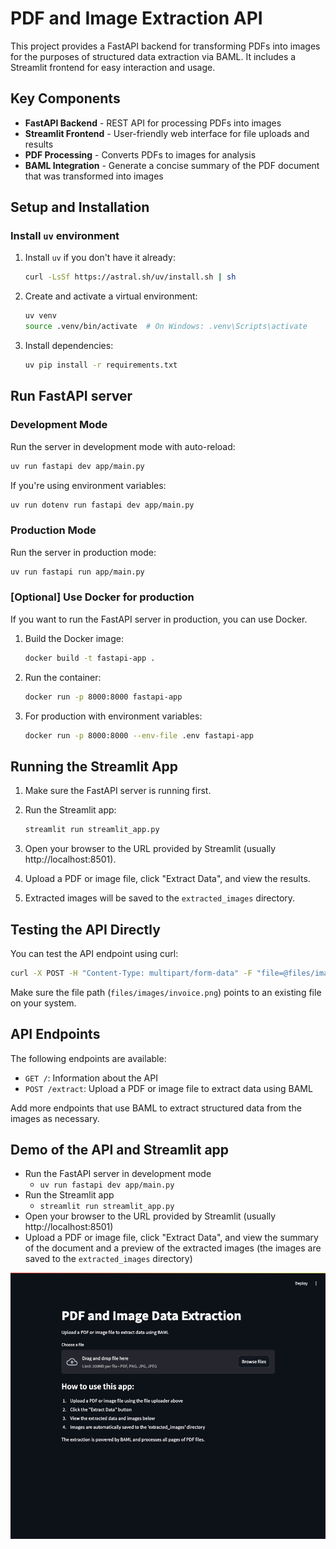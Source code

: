# PDF and Image Extraction API

This project provides a FastAPI backend for transforming PDFs into images for the purposes of structured
data extraction via BAML. It includes a Streamlit frontend for easy interaction and usage.

## Key Components

- **FastAPI Backend** - REST API for processing PDFs into images
- **Streamlit Frontend** - User-friendly web interface for file uploads and results
- **PDF Processing** - Converts PDFs to images for analysis
- **BAML Integration** - Generate a concise summary of the PDF document that was transformed into images

## Setup and Installation

### Install `uv` environment

1. Install `uv` if you don't have it already:
   ```bash
   curl -LsSf https://astral.sh/uv/install.sh | sh
   ```

2. Create and activate a virtual environment:
   ```bash
   uv venv
   source .venv/bin/activate  # On Windows: .venv\Scripts\activate
   ```

3. Install dependencies:
   ```bash
   uv pip install -r requirements.txt
   ```

## Run FastAPI server

### Development Mode

Run the server in development mode with auto-reload:
```bash
uv run fastapi dev app/main.py
```

If you're using environment variables:
```bash
uv run dotenv run fastapi dev app/main.py
```

### Production Mode

Run the server in production mode:
```bash
uv run fastapi run app/main.py
```

### [Optional] Use Docker for production

If you want to run the FastAPI server in production, you can use Docker.

1. Build the Docker image:
   ```bash
   docker build -t fastapi-app .
   ```

2. Run the container:
   ```bash
   docker run -p 8000:8000 fastapi-app
   ```

3. For production with environment variables:
   ```bash
   docker run -p 8000:8000 --env-file .env fastapi-app
   ```

## Running the Streamlit App

1. Make sure the FastAPI server is running first.

2. Run the Streamlit app:
   ```bash
   streamlit run streamlit_app.py
   ```

3. Open your browser to the URL provided by Streamlit (usually http://localhost:8501).

4. Upload a PDF or image file, click "Extract Data", and view the results.

5. Extracted images will be saved to the `extracted_images` directory.

## Testing the API Directly

You can test the API endpoint using curl:

```bash
curl -X POST -H "Content-Type: multipart/form-data" -F "file=@files/images/invoice.png" http://localhost:8000/extract
```

Make sure the file path (`files/images/invoice.png`) points to an existing file on your system.

## API Endpoints

The following endpoints are available:

- `GET /`: Information about the API
- `POST /extract`: Upload a PDF or image file to extract data using BAML

Add more endpoints that use BAML to extract structured data from the images as necessary.

## Demo of the API and Streamlit app

- Run the FastAPI server in development mode
  - `uv run fastapi dev app/main.py`
- Run the Streamlit app
  - `streamlit run streamlit_app.py`
- Open your browser to the URL provided by Streamlit (usually http://localhost:8501)
- Upload a PDF or image file, click "Extract Data", and view the summary of the document
and a preview of the extracted images (the images are saved to the `extracted_images` directory)

![Demo of the API and Streamlit app](./assets/demo.gif)
